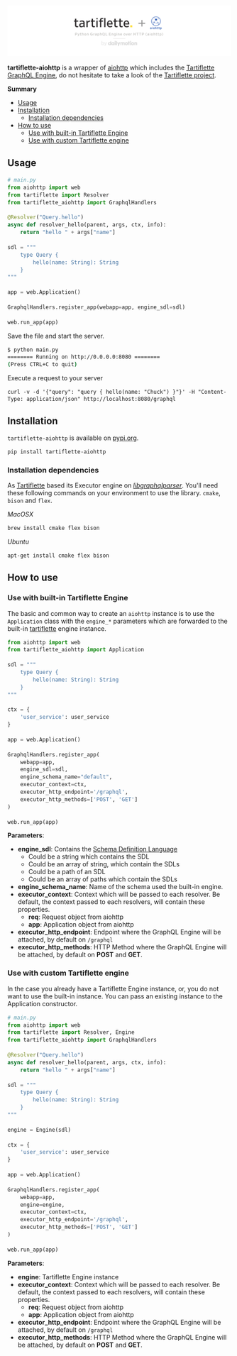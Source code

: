 ![Tartiflette aiohttp](docs/github-landing.png)

**tartiflette-aiohttp** is a wrapper of [aiohttp](https://github.com/aio-libs/aiohttp/) which includes the [Tartiflette GraphQL Engine](https://github.com/dailymotion/tartiflette), do not hesitate to take a look of the [Tartiflette project](https://github.com/dailymotion/tartiflette).

**Summary**

- [Usage](#usage)
- [Installation](#installation)
    - [Installation dependencies](#installation-dependencies)
- [How to use](#how-to-use)
    - [Use with built-in Tartiflette Engine](#use-with-built-in-tartiflette-engine)
    - [Use with custom Tartiflette engine](#use-with-custom-tartiflette-engine)

## Usage

```python
# main.py
from aiohttp import web
from tartiflette import Resolver
from tartiflette_aiohttp import GraphqlHandlers

@Resolver("Query.hello")
async def resolver_hello(parent, args, ctx, info):
    return "hello " + args["name"]

sdl = """
    type Query {
        hello(name: String): String
    }
"""

app = web.Application()

GraphqlHandlers.register_app(webapp=app, engine_sdl=sdl)

web.run_app(app)
```

Save the file and start the server.

```bash
$ python main.py
======== Running on http://0.0.0.0:8080 ========
(Press CTRL+C to quit)
```

Execute a request to your server
```
curl -v -d '{"query": "query { hello(name: "Chuck") }"}' -H "Content-Type: application/json" http://localhost:8080/graphql
```

## Installation

`tartiflette-aiohttp` is available on [pypi.org](https://pypi.org/project/tartiflette-aiohttp/).

```bash
pip install tartiflette-aiohttp
```

### Installation dependencies

As [Tartiflette](https://github.com/dailymotion/tartiflette) based its Executor engine on *[libgraphqlparser](https://github.com/graphql/libgraphqlparser)*. You'll need these following commands on your environment to use the library. `cmake`, `bison` and `flex`.

*MacOSX*
```bash
brew install cmake flex bison
```

*Ubuntu*
```bash
apt-get install cmake flex bison
```

## How to use

### Use with built-in Tartiflette Engine

The basic and common way to create an `aiohttp` instance is to use the `Application` class with the `engine_*` parameters which are forwarded to the built-in [tartiflette](https://github.com/dailymotion/tartiflette) engine instance.

```python
from aiohttp import web
from tartiflette_aiohttp import Application

sdl = """
    type Query {
        hello(name: String): String
    }
"""

ctx = {
    'user_service': user_service
}

app = web.Application()

GraphqlHandlers.register_app(
    webapp=app,
    engine_sdl=sdl,
    engine_schema_name="default",
    executor_context=ctx,
    executor_http_endpoint='/graphql',
    executor_http_methods=['POST', 'GET']
)

web.run_app(app)
```

**Parameters**:

* **engine_sdl**: Contains the [Schema Definition Language](https://graphql.org/learn/schema/)
  - Could be a string which contains the SDL
  - Could be an array of string, which contain the SDLs
  - Could be a path of an SDL
  - Could be an array of paths which contain the SDLs
* **engine_schema_name**: Name of the schema used the built-in engine.
* **executor_context**: Context which will be passed to each resolver. Be default, the context passed to each resolvers, will contain these properties.
  - **req**: Request object from aiohttp
  - **app**: Application object from aiohttp
* **executor_http_endpoint**: Endpoint where the GraphQL Engine will be attached, by default on `/graphql`
* **executor_http_methods**: HTTP Method where the GraphQL Engine will be attached, by default on **POST** and **GET**.

### Use with custom Tartiflette engine

In the case you already have a Tartiflette Engine instance, or, you do not want to use the built-in instance. You can pass an existing instance to the Application constructor.

```python
# main.py
from aiohttp import web
from tartiflette import Resolver, Engine
from tartiflette_aiohttp import GraphqlHandlers

@Resolver("Query.hello")
async def resolver_hello(parent, args, ctx, info):
    return "hello " + args["name"]

sdl = """
    type Query {
        hello(name: String): String
    }
"""

engine = Engine(sdl)

ctx = {
    'user_service': user_service
}

app = web.Application()

GraphqlHandlers.register_app(
    webapp=app,
    engine=engine,
    executor_context=ctx,
    executor_http_endpoint='/graphql',
    executor_http_methods=['POST', 'GET']
)

web.run_app(app)
```

**Parameters**:

* **engine**: Tartiflette Engine instance
* **executor_context**: Context which will be passed to each resolver. Be default, the context passed to each resolvers, will contain these properties.
  - **req**: Request object from aiohttp
  - **app**: Application object from aiohttp
* **executor_http_endpoint**: Endpoint where the GraphQL Engine will be attached, by default on `/graphql`
* **executor_http_methods**: HTTP Method where the GraphQL Engine will be attached, by default on **POST** and **GET**.
